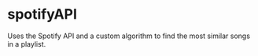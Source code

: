 # spotifyAPI
Uses the Spotify API and a custom algorithm to find the most similar songs in a playlist.
